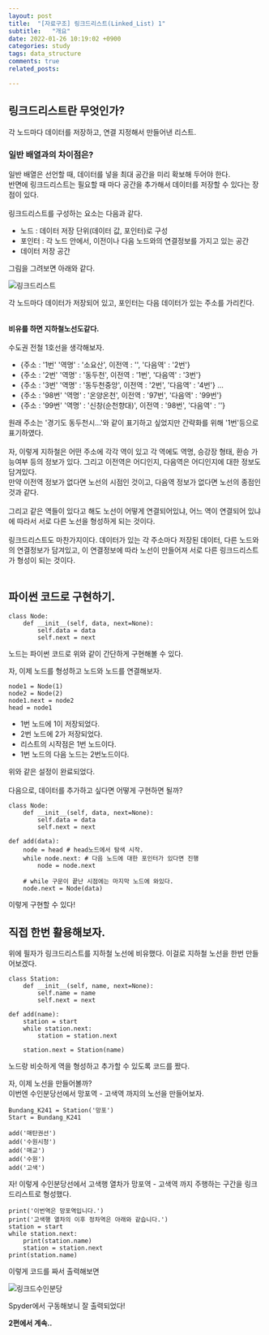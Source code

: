 ```yaml
---
layout: post
title:  "[자료구조] 링크드리스트(Linked_List) 1"
subtitle:   "개요"
date: 2022-01-26 10:19:02 +0900
categories: study
tags: data_structure
comments: true
related_posts:

---
```



## 링크드리스트란 무엇인가?<br/>

각 노드마다 데이터를 저장하고, 연결 지정해서 만들어낸 리스트.<br/>

### 일반 배열과의 차이점은?<br/>

일반 배열은 선언할 때, 데이터를 넣을 최대 공간을 미리 확보해 두어야 한다.<br/>
반면에 링크드리스트는 필요할 때 마다 공간을 추가해서 데이터를 저장할 수 있다는 장점이 있다.<br/>
<br/>
링크드리스트를 구성하는 요소는 다음과 같다.<br/>

- 노드 : 데이터 저장 단위(데이터 값, 포인터)로 구성
- 포인터 : 각 노드 안에서, 이전이나 다음 노드와의 연결정보를 가지고 있는 공간
- 데이터 저장 공간

그림을 그려보면 아래와 같다.<br/>

![링크드리스트](https://github.com/wookikim95/wookikim95.github.io/blob/main/assets/img/study/algorithm/2022-01-26_linked_list.jpg?raw=true)<br/>

각 노드마다 데이터가 저장되어 있고, 포인터는 다음 데이터가 있는 주소를 가리킨다.<br/>
<br/>

**비유를 하면 지하철노선도같다.**<br/>
<br/>
수도권 전철 1호선을 생각해보자.<br/>

- {주소 : '1번' '역명' : '소요산', 이전역 : '', '다음역' : '2번'}
- {주소 : '2번' '역명' : '동두천', 이전역 : '1번', '다음역' : '3번'}
- {주소 : '3번' '역명' : '동두천중앙', 이전역 : '2번', '다음역' : '4번'}
...
- {주소 : '98번' '역명' : '온양온천', 이전역 : '97번', '다음역' : '99번'}
- {주소 : '99번' '역명' : '신창(순천향대)', 이전역 : '98번', '다음역' : ''}

원래 주소는 '경기도 동두천시...'와 같이 표기하고 싶었지만 간략화를 위해 '1번'등으로 표기하였다.<br/>
<br/>
자, 이렇게 지하철은 어떤 주소에 각각 역이 있고 각 역에도 역명, 승강장 형태, 환승 가능여부 등의 정보가 있다. 그리고 이전역은 어디인지, 다음역은 어디인지에 대한 정보도 담겨있다.<br/>
만약 이전역 정보가 없다면 노선의 시점인 것이고, 다음역 정보가 없다면 노선의 종점인 것과 같다.<br/>
<br/>
그리고 같은 역들이 있다고 해도 노선이 어떻게 연결되어있냐, 어느 역이 연결되어 있냐에 따라서 서로 다른 노선을 형성하게 되는 것이다.<br/>
<br/>
링크드리스트도 마찬가지이다. 데이터가 있는 각 주소마다 저장된 데이터, 다른 노드와의 연결정보가 담겨있고, 이 연결정보에 따라 노선이 만들어져 서로 다른 링크드리스트가 형성이 되는 것이다.<br/>
<br/>

## 파이썬 코드로 구현하기.<br/>

```
class Node:
    def __init__(self, data, next=None):
        self.data = data
        self.next = next
```
노드는 파이썬 코드로 위와 같이 간단하게 구현해볼 수 있다.<br/>

자, 이제 노드를 형성하고 노드와 노드를 연결해보자.<br/>

```
node1 = Node(1)
node2 = Node(2)
node1.next = node2
head = node1
```
- 1번 노드에 1이 저장되었다.
- 2번 노드에 2가 저장되었다.
- 리스트의 시작점은 1번 노드이다.
- 1번 노드의 다음 노드는 2번노드이다.

위와 같은 설정이 완료되었다.<br/>
<br/>
다음으로, 데이터를 추가하고 싶다면 어떻게 구현하면 될까?<br/>

```
class Node:
    def __init__(self, data, next=None):
        self.data = data
        self.next = next

def add(data):
    node = head # head노드에서 탐색 시작.
    while node.next: # 다음 노드에 대한 포인터가 있다면 진행
        node = node.next
    
    # while 구문이 끝난 시점에는 마지막 노드에 와있다.
    node.next = Node(data)
```

이렇게 구현할 수 있다!<br/>

## 직접 한번 활용해보자.<br/>

위에 필자가 링크드리스트를 지하철 노선에 비유했다. 이걸로 지하철 노선을 한번 만들어보겠다.<br/>

```
class Station:
    def __init__(self, name, next=None):
        self.name = name
        self.next = next
    
def add(name):
    station = start
    while station.next:
        station = station.next
    
    station.next = Station(name)
```
노드랑 비슷하게 역을 형성하고 추가할 수 있도록 코드를 짰다.<br/>

자, 이제 노선을 만들어볼까?<br/>
이번엔 수인분당선에서 망포역 - 고색역 까지의 노선을 만들어보자.<br/>

```
Bundang_K241 = Station('망포')
Start = Bundang_K241

add('매탄권선')
add('수원시청')
add('매교')
add('수원')
add('고색')
```

자! 이렇게 수인분당선에서 고색행 열차가 망포역 - 고색역 까지 주행하는 구간을 링크드리스트로 형성했다.
```
print('이번역은 망포역입니다.')
print('고색행 열차의 이후 정차역은 아래와 같습니다.')
station = start
while station.next:
    print(station.name)
    station = station.next
print(station.name)
```
이렇게 코드를 짜서 출력해보면<br/>

![링크드수인분당](https://github.com/wookikim95/wookikim95.github.io/blob/main/assets/img/study/algorithm/2022-01-26_linked_list_2.jpg?raw=true)<br/>

Spyder에서 구동해보니 잘 출력되었다!<br/>

**2편에서 계속..**<br/>
